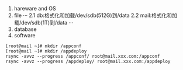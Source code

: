 1. hareware and OS
2. file 
···
2.1 db:格式化和加载/dev/sdb(512G)到/data
2.2 mail:格式化和加载/dev/sdb(1T)到/data
···
3. database
4. software
```
[root@mail ~]# mkdir /appconf
[root@mail ~]# mkdir /appdeploy
rsync -avvz --progress /appconf/ root@mail.xxx.com:/appconf
rsync -avvz --progress /appdeploy/ root@mail.xxx.com:/appdeploy
````

